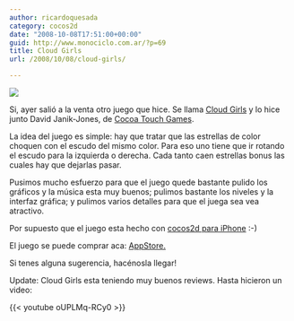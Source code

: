 ```yaml
---
author: ricardoquesada
category: cocos2d
date: "2008-10-08T17:51:00+00:00"
guid: http://www.monociclo.com.ar/?p=69
title: Cloud Girls
url: /2008/10/08/cloud-girls/

---
```

![](/images/cloud-girls.png)

Si, ayer salió a la venta otro juego que hice.
Se llama [Cloud Girls](http://www.cocoatouchgames.com/cloudgirls.shtml) y lo hice junto David Janik-Jones,
de [Cocoa Touch Games](http://www.cocoatouchgames.com/).

La idea del juego es simple: hay que tratar que las estrellas de color choquen
con el escudo del mismo color. Para eso uno tiene que ir rotando el escudo para
la izquierda o derecha. Cada tanto caen estrellas bonus las cuales hay que
dejarlas pasar.

Pusimos mucho esfuerzo para que el juego quede bastante pulido
los gráficos y la música esta muy buenos; pulimos bastante los niveles y
la interfaz gráfica; y pulimos varios detalles para que el juega sea vea atractivo.

Por supuesto que el juego esta hecho con [cocos2d para iPhone](http://code.google.com/p/cocos2d-iphone) :-)

El juego se puede comprar aca: [AppStore.](http://phobos.apple.com/WebObjects/MZStore.woa/wa/viewSoftware?id=292696642&mt=8)

Si tenes alguna sugerencia, hacénosla llegar!

Update: Cloud Girls esta teniendo muy buenos reviews. Hasta hicieron un video:  

{{< youtube oUPLMq-RCy0 >}}
